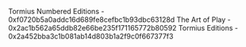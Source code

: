 Tormius Numbered Editions - 0xf0720b5a0addc16d689fe8cefbc1b93dbc63128d
The Art of Play - 0x2ac1b562a65ddb82e66be235f171165772b80592
Tormius Editions - 0x2a452bba3c1b081ab14d803b1a2f9c0f667377f3